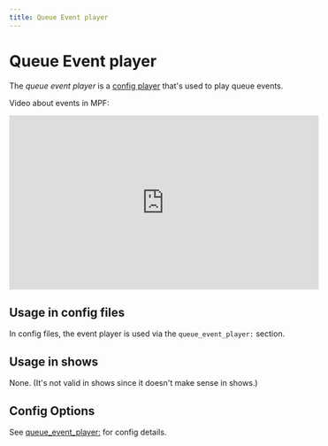 ```yaml
---
title: Queue Event player
---
```


# Queue Event player


The *queue event player* is a
[config player](index.md)
that's used to play queue events.

Video about events in MPF:

<div class="video-wrapper">
<iframe width="560" height="315" src="https://www.youtube.com/embed/G3UbVP8gFU0" title="YouTube video player" frameborder="0" allow="accelerometer; autoplay; clipboard-write; encrypted-media; gyroscope; picture-in-picture" allowfullscreen></iframe>
</div>

## Usage in config files

In config files, the event player is used via the `queue_event_player:`
section.

## Usage in shows

None. (It's not valid in shows since it doesn't make sense in shows.)

## Config Options

See [queue_event_player:](../config/queue_event_player.md) for
config details.
